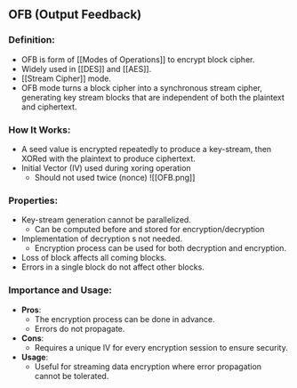 ## OFB (Output Feedback)

### Definition:
 - OFB is form of [[Modes of Operations]] to encrypt block cipher.
- Widely used in [[DES]] and [[AES]].
- [[Stream Cipher]] mode.
- OFB mode turns a block cipher into a synchronous stream cipher, generating key stream blocks that are independent of both the plaintext and ciphertext.
### How It Works:
- A seed value is encrypted repeatedly to produce a key-stream, then XORed with the plaintext to produce ciphertext.
- Initial Vector (IV) used during xoring operation
	- Should not used twice (nonce)
![[OFB.png]]
### Properties: 
- Key-stream generation cannot be parallelized.
	- Can be computed before and stored for encryption/decryption
- Implementation of decryption s not needed.
	-  Encryption process can be used for both decryption and encryption.
- Loss of block affects all coming blocks.
- Errors in a single block do not affect other blocks.
### Importance and Usage:
- **Pros**: 
	- The encryption process can be done in advance.
	- Errors do not propagate.
- **Cons**: 
	- Requires a unique IV for every encryption session to ensure security.
- **Usage**: 
	- Useful for streaming data encryption where error propagation cannot be tolerated.
